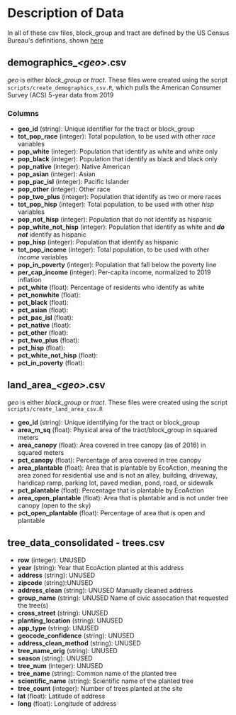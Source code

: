 # Description of Data
In all of these csv files, block_group and tract are defined by the US Census 
Bureau's definitions, shown [here](https://learn.arcgis.com/en/related-concepts/united-states-census-geography.htm#:~:text=Census%20tracts%20are%20relatively%20small,of%20blocks%20within%20a%20tract.)

## demographics_*\<geo\>*.csv
*geo* is either *block_group* or *tract*. These files were created using the script
`scripts/create_demographics_csv.R`, which pulls the American Consumer Survey (ACS) 5-year data from 2019
### Columns
* **geo_id** (string): Unique identifier for the tract or block_group
* **tot_pop_race** (integer): Total population, to be used with other *race* variables
* **pop_white** (integer): Population that identify as white and white only
* **pop_black** (integer): Population that identify as black and black only
* **pop_native** (integer): Native American
* **pop_asian** (integer): Asian
* **pop_pac_isl** (integer): Pacific Islander
* **pop_other** (integer): Other race
* **pop_two_plus** (integer): Population that identify as two or more races
* **tot_pop_hisp** (integer): Total population, to be used with other *hisp* variables
* **pop_not_hisp** (integer): Population that do not identify as hispanic
* **pop_white_not_hisp** (integer): Population that identify as white and ***do not*** identify as hispanic
* **pop_hisp** (integer): Population that identify as hispanic
* **tot_pop_income** (integer): Total population, to be used with other *income* variables
* **pop_in_poverty** (integer): Population that fall below the poverty line
* **per_cap_income** (integer): Per-capita income, normalized to 2019 inflation
* **pct_white** (float): Percentage of residents who identify as white
* **pct_nonwhite** (float):
* **pct_black** (float):
* **pct_asian** (float):
* **pct_pac_isl** (float):
* **pct_native** (float):
* **pct_other** (float):
* **pct_two_plus** (float):
* **pct_hisp** (float):
* **pct_white_not_hisp** (float):
* **pct_in_poverty** (float): 

## land_area_*\<geo\>*.csv
*geo* is either *block_group* or *tract*. These files were created using the script
`scripts/create_land_area_csv.R`
* **geo_id** (string): Unique identifying for the tract or block_group
* **area_m_sq** (float): Physical area of the tract/block_group in squared meters
* **area_canopy** (float): Area covered in tree canopy (as of 2016) in squared meters
* **pct_canopy** (float): Percentage of area covered in tree canopy
* **area_plantable** (float): Area that is plantable by EcoAction, meaning the area zoned for residential use and is not an alley, building, driveway, handicap ramp, parking lot, paved median, pond, road, or sidewalk  
* **pct_plantable** (float): Percentage that is plantable by EcoAction
* **area_open_plantable** (float): Area that is plantable and is not under tree canopy (open to the sky)
* **pct_open_plantable** (float): Percentage of area that is open and plantable


## tree_data_consolidated - trees.csv

* **row** (integer): UNUSED
* **year** (string): Year that EcoAction planted at this address
* **address** (string): UNUSED
* **zipcode** (string):UNUSED
* **address_clean** (string): UNUSED Manually cleaned address
* **group_name** (string): UNUSED Name of civic assocation that requested the tree(s)
* **cross_street** (string): UNUSED
* **planting_location** (string): UNUSED
* **app_type** (string): UNUSED
* **geocode_confidence** (string): UNUSED
* **address_clean_method** (string): UNUSED
* **tree_name_orig** (string): UNUSED
* **season** (string): UNUSED
* **tree_num** (integer): UNUSED
* **tree_name** (string): Common name of the planted tree
* **scientific_name** (string): Scientific name of the planted tree
* **tree_count** (integer): Number of trees planted at the site
* **lat** (float): Latitude of address
* **long** (float): Longitude of address


